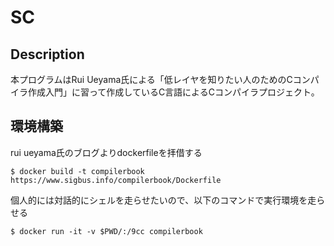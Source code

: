# SC

## Description
本プログラムはRui Ueyama氏による「低レイヤを知りたい人のためのCコンパイラ作成入門」に習って作成しているC言語によるCコンパイラプロジェクト。

## 環境構築
rui ueyama氏のブログよりdockerfileを拝借する
```
$ docker build -t compilerbook https://www.sigbus.info/compilerbook/Dockerfile
```
個人的には対話的にシェルを走らせたいので、以下のコマンドで実行環境を走らせる
```
$ docker run -it -v $PWD/:/9cc compilerbook
```
